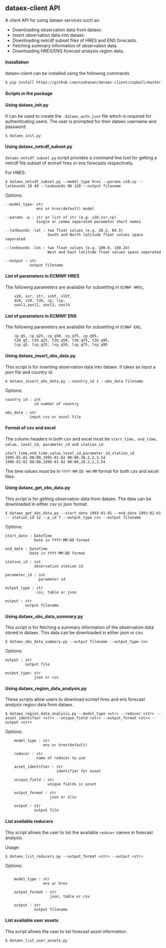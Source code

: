 ## dataex-client API
A client API for using dataex services such as:
- Downloading observation data from dataex.
- Insert observation data into dataex.
- Downloading netcdf subset files of HRES and ENS forecasts.
- Fetching summary information of observation data.
- Downloading HRES/ENS forecast analysis region data.

#### Installation

dataex-client can be installed using the following commands
``` bash
$ pip install https://github.com/nzahasan/dataex-client/zipball/master
```
#### Scripts in the package

#### Using dataex_init.py

It can be used to create the `.dataex_auth.json` file which is required for authenticating users. The user is prompted for their dataex username and password.

```
$ dataex_init.py
```

#### Using dataex_netcdf_subset.py

`dataex_netcdf_subset.py` script provides a command line tool for getting a netcdf file subset of ecmwf hres or ens forecasts respectively.

For HRES:
```
$ dataex_netcdf_subset.py --model_type hres --params u10,cp --latbounds 20 40 --lonbounds 80 120 --output filename
```

Options:
```
--model_type: str
              ens or hres(default) model
            
--params -p : str or list of str (e.g. u10,ssr,cp)
              Single or comma seperated parameter short names 
             
--latbounds -lat : two float values (e.g. 20.2, 60.5)
                   South and North latitude float values space seperated 
             
--lonbounds -lon : two float values (e.g. 100.0, 150.24)
                   West and East latitude float values space seperated 
             
--output : str
           output filename

```

#### List of parameters in ECMWF HRES

The following parameters are available for subsetting in `ECMWF HRES`,

```
    u10, ssr, str, sshf, slhf,
    d2m, v10, t2m, cp, lsp,
    swvl1,swvl2, swvl3, swvl4
```

#### List of parameters in ECMWF ENS

The following parameters are available for subsetting in `ECMWF ENS`,

```
    cp_q5, cp_q25, cp_q50, cp_q75, cp_q95,
    t2m_q5, t2m_q25, t2m_q50, t2m_q75, t2m_q95,
    lsp_q5, lsp_q25, lsp_q50, lsp_q75, lsp_q95
```

#### Using dataex_insert_obs_data.py 

This script is for inserting observation data into dataex. It takes as input a json file and country id.

```
$ dataex_insert_obs_data.py --country_id 1 --obs_data filename
```
Options:
```
country_id : int
             id number of country
             
obs_data : str
           input csv or excel file
```
#### Format of csv and excel

The column headers in both csv and excel must be `start_time, end_time, value, level_id, parameter_id and station_id`.

```
start_time,end_time,value,level_id,parameter_id,station_id
1995-01-01 00:00,1995-01-02 00:00,30.2,2,3,54
1996-01-01 00:00,1996-01-02 00:00,28.2,2,3,54
```
The time values must be in `YYYY-MM-DD HH:MM` format for both csv and excel files.


#### Using dataex_get_obs_data.py
This script is for getting observation data from dataex. The data can be downloaded in either csv or json format.

```
$ dataex_get_obs_data.py --start_date 1993-01-91 --end_date 1993-02-01 -- station_id 12 --p_id 7 --output_type csv --output filename 
```
Options:
```
start_date : DateTime
             Date in YYYY-MM-DD format
        
end_date : DateTime
           Date in YYYY-MM-DD format
           
station_id : int
             observation station id
            
parameter_id : int 
               parameter id     

output_type : str
              csv, table or json
              
output : str
         output filename

```

#### Using dataex_obs_data_summary.py
This script is for fetching a summary information of the observation data stored in dataex. This data can be downloaded in either json or csv.

```
$ dataex_obs_data_summary.py --output filename --output_type csv
```
Options:
```
output : str
         output file
  
output_type: str
             json or csv    

```
#### Using dataex_region_data_analysis.py 

These scripts allow users to download ecmwf hres and ens forecast analysis region data from dataex. 

```
$ dataex_region_data_analysis.py --model_type <str> --reducer <str> --asset_identifier <str> --unique_field <str> --output_format <str> --output <str>

```

Options:
``` 
    model_type : str
                 ens or hres(default)
                  
    reducer : str
              name of reducer to use

    asset_identifier : str
                       identifier for asset
    
    unique_field : str
                   unique fields in asset

    output_format : str
                    json or xlsx   

    output : str
             output file
```

#### List available reducers

This script allows the user to list the available `reducer` names in forecast analysis.

Usage:

```
$ dataex_list_reducers.py --output_format <str> --output <str>
```
Options:
```

    model_type : str
                 ens or hres
   
    output_format : str
                    json, table or csv       

    output : str
             output filename
```
             
             

#### List available user assets

This script allows the user to list forecast asset information.


```
$ dataex_list_user_assets.py 
``` 
 


